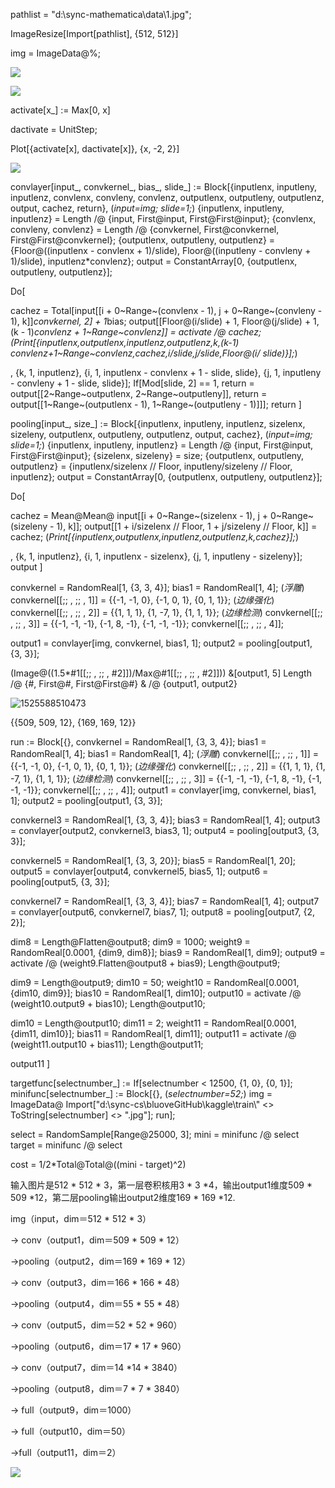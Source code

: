 pathlist = "d:\\sync-mathematica\\data\\1.jpg";

ImageResize[Import[pathlist], {512, 512}]

img = ImageData@%;

![](https://github.com/bluove/note/blob/master/img/1525588327442.png)

![](https://github.com/bluove/note/blob/master/img/1525588377322.png)

activate[x_] := Max[0, x]

dactivate = UnitStep;

Plot[{activate[x], dactivate[x]}, {x, -2, 2}]

![](https://github.com/bluove/note/blob/master/img/1525588433626.png)

convlayer[input_, convkernel_, bias_, slide_] := 
 Block[{inputlenx, inputleny, inputlenz, convlenx, convleny, convlenz,
    outputlenx, outputleny, outputlenz, output, cachez, return},
  (*input=img;
  slide=1;*)
  {inputlenx, inputleny, inputlenz} = 
   Length /@ {input, First@input, First@First@input};
  {convlenx, convleny, convlenz} = 
   Length /@ {convkernel, First@convkernel, First@First@convkernel};
  {outputlenx, outputleny, 
    outputlenz} = {Floor@((inputlenx - convlenx + 1)/slide), 
    Floor@((inputleny - convleny + 1)/slide), inputlenz*convlenz};
  output = ConstantArray[0, {outputlenx, outputleny, outputlenz}];

  Do[

   cachez = 
    Total[input[[i + 0~Range~(convlenx - 1), 
        j + 0~Range~(convleny - 1), k]]*convkernel, 2] + 1*bias;
   output[[Floor@(i/slide) + 1, 
     Floor@(j/slide) + 1, (k - 1)*convlenz + 1~Range~convlenz]] = 
    activate /@ cachez;
   (*Print[{inputlenx,outputlenx,inputlenz,outputlenz,k,(k-1)*
   convlenz+1~Range~convlenz,cachez,i/slide,j/slide,Floor@(i/
   slide)}];*)

   , {k, 1, inputlenz}, {i, 1, inputlenx - convlenx + 1 - slide, 
    slide}, {j, 1, inputleny - convleny + 1 - slide, slide}];
  If[Mod[slide, 2] == 1, 
   return = output[[2~Range~outputlenx, 2~Range~outputleny]], 
   return = 
    output[[1~Range~(outputlenx - 1), 1~Range~(outputleny - 1)]]];
  return
  ]



pooling[input_, size_] := 
 Block[{inputlenx, inputleny, inputlenz, sizelenx, sizeleny, 
   outputlenx, outputleny, outputlenz, output, cachez},
  (*input=img;
  slide=1;*)
  {inputlenx, inputleny, inputlenz} = 
   Length /@ {input, First@input, First@First@input};
  {sizelenx, sizeleny} = size;
  {outputlenx, outputleny, outputlenz} = {inputlenx/sizelenx // Floor,
     inputleny/sizeleny // Floor, inputlenz};
  output = ConstantArray[0, {outputlenx, outputleny, outputlenz}];

  Do[

   cachez = 
    Mean@Mean@
      input[[i + 0~Range~(sizelenx - 1), j + 0~Range~(sizeleny - 1), 
       k]];
   output[[1 + i/sizelenx // Floor, 1 + j/sizeleny // Floor, k]] = 
    cachez;
   (*Print[{inputlenx,outputlenx,inputlenz,outputlenz,k,cachez}];*)

   , {k, 1, inputlenz}, {i, 1, inputlenx - sizelenx}, {j, 1, 
    inputleny - sizeleny}];
  output
  ]



convkernel = RandomReal[1, {3, 3, 4}];
bias1 = RandomReal[1, 4];
(*浮雕*)
convkernel[[;; , ;; , 1]] = {{-1, -1, 0}, {-1, 0, 1}, {0, 1, 1}};
(*边缘强化*)
convkernel[[;; , ;; , 2]] = {{1, 1, 1}, {1, -7, 1}, {1, 1, 1}};
(*边缘检测*)
convkernel[[;; , ;; , 3]] = {{-1, -1, -1}, {-1, 8, -1}, {-1, -1, -1}};
convkernel[[;; , ;; , 4]];



output1 = convlayer[img, convkernel, bias1, 1];
output2 = pooling[output1, {3, 3}];

(Image@((1.5*#1[[;; , ;; , #2]])/Max@#1[[;; , ;; , #2]])) &[output1, 5]
Length /@ {#, First@#, First@First@#} & /@ {output1, output2}

![1525588510473](C:\Users\bluove\AppData\Local\Temp\1525588510473.png)

{{509, 509, 12}, {169, 169, 12}}



run := Block[{},
  convkernel = RandomReal[1, {3, 3, 4}];
  bias1 = RandomReal[1, 4];
  bias1 = RandomReal[1, 4];
  (*浮雕*)
  convkernel[[;; , ;; , 1]] = {{-1, -1, 0}, {-1, 0, 1}, {0, 1, 1}};
  (*边缘强化*)
  convkernel[[;; , ;; , 2]] = {{1, 1, 1}, {1, -7, 1}, {1, 1, 1}};
  (*边缘检测*)
  convkernel[[;; , ;; , 3]] = {{-1, -1, -1}, {-1, 
     8, -1}, {-1, -1, -1}};
  convkernel[[;; , ;; , 4]];
  output1 = convlayer[img, convkernel, bias1, 1];
  output2 = pooling[output1, {3, 3}];

  convkernel3 = RandomReal[1, {3, 3, 4}];
  bias3 = RandomReal[1, 4];
  output3 = convlayer[output2, convkernel3, bias3, 1];
  output4 = pooling[output3, {3, 3}];

  convkernel5 = RandomReal[1, {3, 3, 20}];
  bias5 = RandomReal[1, 20];
  output5 = convlayer[output4, convkernel5, bias5, 1];
  output6 = pooling[output5, {3, 3}];

  convkernel7 = RandomReal[1, {3, 3, 4}];
  bias7 = RandomReal[1, 4];
  output7 = convlayer[output6, convkernel7, bias7, 1];
  output8 = pooling[output7, {2, 2}];

  dim8 = Length@Flatten@output8;
  dim9 = 1000;
  weight9 = RandomReal[0.0001, {dim9, dim8}];
  bias9 = RandomReal[1, dim9];
  output9 = activate /@ (weight9.Flatten@output8 + bias9);
  Length@output9;

  dim9 = Length@output9;
  dim10 = 50;
  weight10 = RandomReal[0.0001, {dim10, dim9}];
  bias10 = RandomReal[1, dim10];
  output10 = activate /@ (weight10.output9 + bias10);
  Length@output10;

  dim10 = Length@output10;
  dim11 = 2;
  weight11 = RandomReal[0.0001, {dim11, dim10}];
  bias11 = RandomReal[1, dim11];
  output11 = activate /@ (weight11.output10 + bias11);
  Length@output11;

  output11
  ]



targetfunc[selectnumber_] := If[selectnumber < 12500, {1, 0}, {0, 1}];
minifunc[selectnumber_] := Block[{},
   (*selectnumber=52;*)
   img = ImageData@
     Import["d:\\sync-cs\\bluoveGitHub\\kaggle\\train\\" <> 
       ToString[selectnumber] <> ".jpg"];
   run];

select = RandomSample[Range@25000, 3];
mini = minifunc /@ select
target = minifunc /@ select



cost = 1/2*Total@Total@((mini - target)^2)



输入图片是512 * 512 * 3，第一层卷积核用3 * 3 *4，输出output1维度509 * 509 *12，第二层pooling输出output2维度169 * 169 *12.

img（input，dim＝512 * 512 * 3） 

-> conv（output1，dim＝509 * 509 * 12） 

->pooling（output2，dim＝169 * 169 * 12） 

-> conv（output3，dim＝166 * 166 * 48） 

->pooling（output4，dim＝55 * 55 * 48） 

-> conv（output5，dim＝52 * 52 * 960） 

->pooling（output6，dim＝17 * 17 * 960） 

-> conv（output7，dim＝14 *14 * 3840） 

->pooling（output8，dim＝7 * 7 * 3840） 

-> full（output9，dim＝1000）

-> full（output10，dim＝50）

->full（output11，dim＝2）



![](https://github.com/bluove/note/blob/master/img/1134232534.png)
